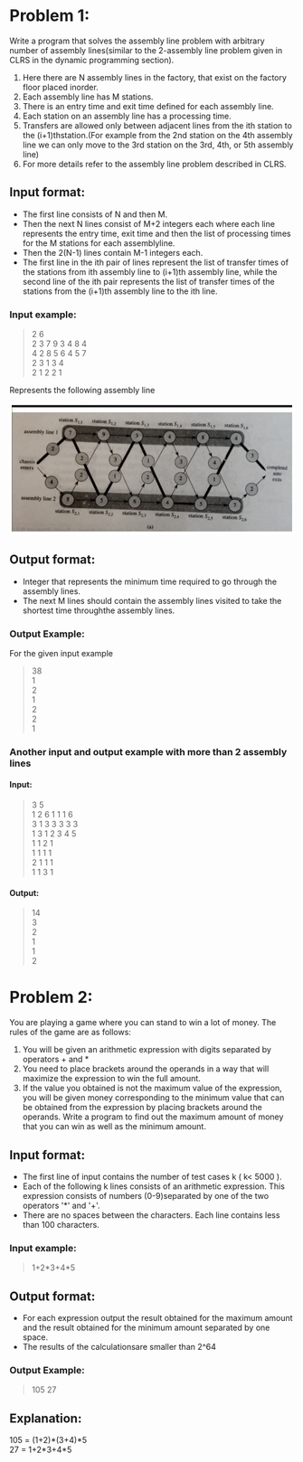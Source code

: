 # Problem 1​:
Write a program that solves the assembly line problem with arbitrary number of assembly lines(similar to the 2-assembly line problem given in CLRS in the dynamic programming section).
1. Here there are ​N​ assembly lines in the factory, that exist on the factory floor placed inorder.
2. Each assembly line has ​M​ stations.
3. There is an entry time and exit time defined for each assembly line.
4. Each station on an assembly line has a processing time.
5. Transfers are allowed only between adjacent lines from the ith station to  the (i+1)thstation.(For example from the 2nd station on the 4th assembly line we can only move to the 3rd station on the 3rd, 4th, or 5th assembly line)
6. For more details refer to the assembly line problem described in CLRS.
## Input format:
- The first line consists of N and then M.
- Then the next N lines consist of M+2 integers each where each line represents the entry time, exit time and then the list of  processing times for the M stations for each assemblyline.
- Then the 2(N-1) lines contain M-1 integers each.
- The first line in the ith pair of lines represent the list of transfer times of the stations from ith assembly line to (i+1)th assembly line, while the second line of the ith pair represents the list of transfer times of the stations from the (i+1)th assembly line to the ith line.
### Input example:
> 2 6  
> 2 3 7 9 3 4 8 4  
> 4 2 8 5 6 4 5 7  
> 2 3 1 3 4  
> 2 1 2 2 1  

Represents the following assembly line

![Represents the assembly line described above.](./assets/example_1.jpg "Assembly Line")

## Output format:
- Integer that represents the minimum time required to go through the assembly lines.
- The next M lines should contain the assembly lines visited to take the shortest time throughthe assembly lines.
### Output Example:
For the given input example  
> 38  
> 1  
> 2  
> 1  
> 2  
> 2  
> 1  

### Another input and output example with more than 2 assembly lines
#### Input​:
> 3 5  
> 1 2 6 1 1 1 6  
> 3 1 3 3 3 3 3  
> 1 3 1 2 3 4 5  
> 1 1 2 1  
> 1 1 1 1  
> 2 1 1 1  
> 1 1 3 1  
#### Output​:  
> 14  
> 3  
> 2  
> 1  
> 1  
> 2  

# Problem 2​:
You are playing a game where you can stand to win a lot of money. The rules of the game are as follows:
1. You will be given an arithmetic expression with digits separated by operators + and *
2. You need to place brackets around the operands in a way that will maximize the expression to win the full amount.
3. If the value you obtained is not the maximum value of the expression, you will be given money corresponding to the minimum value that can be obtained from the expression by placing brackets around the operands.
Write a program to find out the maximum amount of money that you can win as well as the minimum amount.
## Input format:
- The first line of input contains the number of test cases k ( k< 5000 ).
- Each of the following k lines consists of an arithmetic expression. This expression consists of numbers (0-9)separated by one of the two operators '*' and '+'.
- There are no spaces between the characters. Each line contains less than 100 characters.
### Input example:
> 1+2\*3+4\*5
## Output format:
- For each expression output the result obtained for the maximum amount and the result obtained for the minimum amount separated by one space.
- The results of the calculationsare smaller than 2^64
### Output Example:
> 105 27
## Explanation:
105 = (1+2)\*(3+4)\*5  
27  = 1+2\*3+4\*5  